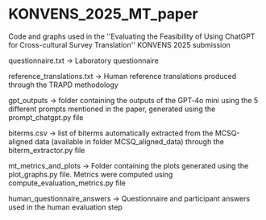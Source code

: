 # KONVENS_2025_MT_paper

Code and graphs used in the ''Evaluating the Feasibility of Using ChatGPT for Cross-cultural Survey Translation'' KONVENS 2025 submission 

questionnaire.txt -> Laboratory questionnaire

reference_translations.txt -> Human reference translations produced through the TRAPD methodology

gpt_outputs -> folder containing the outputs of the GPT‑4o mini using the 5 different prompts mentioned in the paper, generated using the prompt_chatgpt.py file

biterms.csv -> list of biterms automatically extracted from the MCSQ-aligned data (available in folder MCSQ_aligned_data) through the biterm_extractor.py file

mt_metrics_and_plots -> Folder containing the plots generated using the plot_graphs.py file. Metrics were computed using compute_evaluation_metrics.py file

human_questionnaire_answers -> Questionnaire and participant answers used in the human evaluation step

